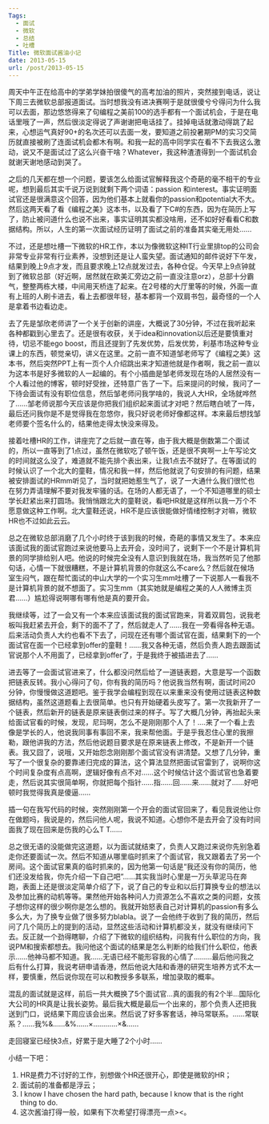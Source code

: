 ```yaml
---
Tags:
  - 面试
  - 微软
  - 总结
  - 吐槽
Title: 微软面试酱油小记
date: 2013-05-15
url: /post/2013-05-15
---
```


周天中午正在给高中的学弟学妹拍很傻气的高考加油的照片，突然接到电话，说让下周三去微软总部报道面试。当时想我没有进决赛啊于是就很傻兮兮得问为什么我可以去面，那边悠悠得来了句编程之美前100的选手都有一个面试机会，于是在电话里哦了一声，然后很淡定得说了声谢谢把电话挂了。挂掉电话就激动得跳了起来，心想运气真好90+的名次还可以去面一发，要知道之前投暑期PM的实习交简历就直接被刷了连面试机会都木有啊。和我一起的高中同学实在看不下去我这么激动，说又不是面试过了这么兴奋干啥？Whatever，我这种渣渣得到一个面试机会就谢天谢地感动到哭了。
<!--more-->
之后的几天都在想一个问题，要该怎么给面试官解释我这个奇葩的毫不相干的专业呢，想到最后其实千说万说到就剩下两个词语：passion 和interest。事实证明面试官还是很满意这个回答，因为他们基本上就看你的passion和potential大不大。然后这两天看了看《编程之美》这本书，以及看了下C#的东西，因为在简历上写了，防止被问道什么也说不出来，事实证明其实都没啥用，还不如好好看看C和数据结构。所以，人生的第一次面试经历证明了面试之前的准备其实毫无用处……

不过，还是想吐槽一下微软的HR工作，本以为像微软这种IT行业里排top的公司会非常专业非常有行业素养，没想到还是让人蛮失望。面试通知的邮件说好下午发，结果到晚上9点才发，而且要求晚上12点就发过去，各种仓促。今天早上9点钟就到了微软总部（好近啊，居然就在欧美汇旁边之前一直没注意orz），总部十分霸气，整整两栋大楼，中间用天桥连了起来。在2号楼的大厅里等的时候，外面一直有上班的人刷卡进去，看上去都很年轻，基本都背一个双肩书包，最奇怪的一个人是拿着书边看边走。

去了先是邹欣老师讲了一个关于创新的讲座，大概说了30分钟，不过在我听起来各种都戳到心里去了。还是很有收获，关于idea和innovation以后还是要慎重对待，切忌不能ego boost，而且还提到了先发优势，后发优势，利基市场这种专业课上的东西，顿觉亲切，讲义在这里。之前一直不知道邹老师写了《编程之美》这本书，然后突然PPT上有一页个人介绍跳出来才知道他就是作者啊，我之前一直以为这本书是好多微软的人一起编的。有个小插曲是邹老师发现在场的人居然没有一个人看过他的博客，顿时好受挫，还特意广告了一下。后来提问的时候，我问了一下待会面试有没有职位信息，然后邹老师问我学啥的，我说人大HR，全场就哗然了……邹老师说那今天应该是你把我们组织起来面试才对吧？然后瞎白唬了一阵，最后还问我你是不是觉得我在忽悠你，我只好说老师好像都这样。本来最后想找邹老师要个签名什么的，结果他走得太快没来得及。

接着吐槽HR的工作，讲座完了之后就一直在等，由于我大概是倒数第二个面试的，所以一直等到了1点过，虽然在微软吃了顿午饭，还是很不爽啊一上午写论文的时间就这么没了，难道就不能先排个表出来，让我1点去不就好了。在等面试的时候认识了一个北大的童鞋，情况和我一样，然后他就说了句安排的有问题，结果被安排面试的HRmm听见了，当时就把她惹生气了，说了一大通什么我们很忙也在努力弄请理解不要对我发牢骚的话。在场的人都无语了，一个不知道哪里的硕士学长赶紧出来打圆场。我悄悄跟北大的童鞋说，看吧HR就是这样所以我一万个不愿意做这种工作啊。北大童鞋还说，HR不是应该很能做好情绪控制才对嘛，微软HR也不过如此云云。

总之在微软总部消磨了几个小时终于该到我的时候，奇葩的事情又发生了。本来应该面试我的面试官跑过来说他要马上去开会，没时间了，说剩下一个不是计算机背景的同学排给别人吧。他说的时候完全没有人意识到我就在场，我当然听见了他那句话，心情一下就很糟糕，不是计算机背景的你就这么不care么？然后就在候场室生闷气，跟在帮忙面试的中山大学的一个实习生mm吐槽了一下说那人一看我不是计算机背景的就不想面了。实习生mm（其实她就是编程之美的人人微博主页君……）尴尬得说啊哪有哪有他是真的要开会。

我继续等，过了一会又有一个本来应该面试我的面试官跑来，背着双肩包，说我老板叫我赶紧去开会，剩下的面不了了，然后就走人了……我在一旁看得各种无语。后来活动负责人大约也看不下去了，问现在还有哪个面试官在面，结果剩下的一个面试官在面一个已经拿到offer的童鞋！……我又各种无语，然后负责人跑去跟面试官说那个人不用面了，已经拿到offer了，于是我终于被插进去了……

进去等了一会面试官进来了，什么都没问然后给了一道链表题，大意是写一个函数把链表反转。我小心得问了句，你有我的简历吗？他说我当然有啊，面试时间20分钟，你慢慢做这道题吧。鉴于我学会编程到现在以来重来没有使用过链表这种数据结构，虽然这道题看上去很简单。也只有开始硬着头皮写了。第一次我新开了一个链表，然后新开的链表是原来链表倒过来的样子。写了大概几分钟，再抬起头来给面试官看的时候，发现，尼玛啊，怎么不是刚刚那个人了！....来了一个看上去像是学长的人，他说我同事有事回不来，我来帮他面。于是乎我忍住心里的我擦勒，跟他讲我的方法，然后他说题目要求是在原来链表上修改，不是新开一个链表。我又囧了，说哦，又开始怨念刚刚那个面试官没有讲清楚。又想了几分钟，重写了一个很复杂的要靠递归完成的算法，这个算法显然把面试官雷到了，说啊你这个时间复杂度有点高啊，逻辑好像有点不对……这个时候估计这个面试官也急着要走，然后说其实很简单啊，你就把每个指针……指……回……来……就对了……好吧顿时我觉得我真是傻逼……

插一句在我写代码的时候，突然刚刚第一个开会的面试官回来了，看见我说他让你在做题吗，我说是的，然后问他人呢，我说不知道。心想你不是去开会了没有时间面我了现在回来是伤我的心么T T……

总之很无语的没能做完这道题，以为面试就结束了，负责人又跑过来说你先别急着走你还要面试一次。然后不知道从哪里临时抓来了个面试官，我又跟着去了另一个房间。这个面试官果真的临时抓来的，因为他第一句话是“我还没有你的简历，他们还没发给我，你先介绍一下自己吧”……其实我当时心里是一万头草泥马在奔跑，表面上还是很淡定简单介绍了下，说了自己的专业和以后打算换专业的想法以及参加比赛的动机等等。果然他开始各种问人力资源怎么不喜欢之类的问题，女孩子想你这样的很少啊你是怎么想的。我就开始怒表自己对计算机的passion有多么多么大，为了换专业做了很多努力blabla。说了一会他终于收到了我的简历，然后问了几个简历上的提到的活动，显然这些活动和计算机都没关，就没有继续问下去。反正就一个劲得瞎聊，介绍了下微软的组织结构，问我有什么职位的方向，我说PM和搜索都想去。我问他这个面试的结果是怎么判断的给我们什么职位，他表示……他神马都不知道。我……无语已经不能形容我的心情了………最后他问我之后有什么打算，我说考研申请香港，然后他说大陆和香港的研究生培养方式不太一样，要慎重，然后说你现在可以和教授多多联系，增加录取的概率。

混乱的面试就是这样，前后一共大概换了5个面试官…真的面我的有2个半…国际化大公司的HR真是让我长姿势。最后我大概是最后一个出来的，那个负责人还把我送到门口，说结果下周应该会出来。然后说了好多客套话，神马常联系。……常联系？……我%&……&%……×…………×&……

走回寝室已经快3点，好累于是大睡了2个小时……

小结一下吧：

1. HR是费力不讨好的工作，别想做个HR还很开心，即使是微软的HR；
2. 面试前的准备都是浮云；
3. I know I have chosen the hard path, because I know that is the right thing to do.
4. 这次酱油打得一般，如果有下次希望打得漂亮一点><。